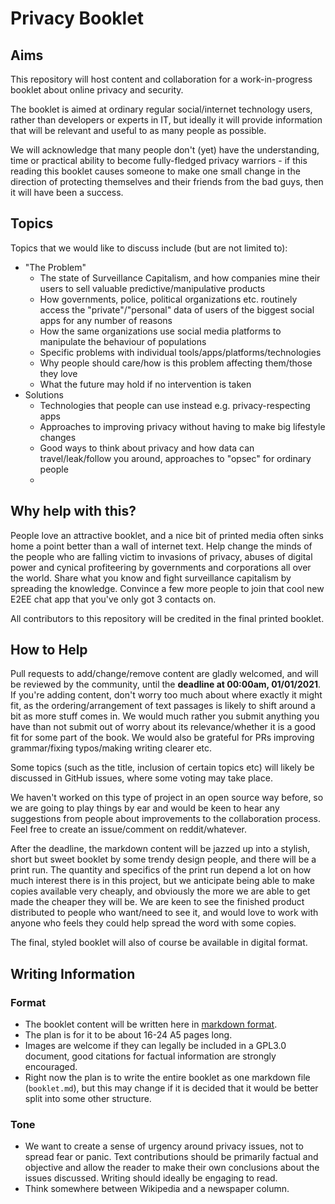 # Privacy Booklet 

## Aims
This repository will host content and collaboration for a work-in-progress booklet about online privacy and security.  

The booklet is aimed at ordinary regular social/internet technology users, rather than developers or experts in IT, but ideally it will provide information that will be relevant and useful to as many people as possible.  

We will acknowledge that many people don't (yet) have the understanding, time or practical ability to become fully-fledged privacy warriors - if this reading this booklet causes someone to make one small change in the direction of protecting themselves and their friends from the bad guys, then it will have been a success.  

## Topics
Topics that we would like to discuss include (but are not limited to):
 - "The Problem"
   - The state of Surveillance Capitalism, and how companies mine their users to sell valuable predictive/manipulative products
   - How governments, police, political organizations etc. routinely access the "private"/"personal" data of users of the biggest social apps for any number of reasons
   - How the same organizations use social media platforms to manipulate the behaviour of populations
   - Specific problems with individual tools/apps/platforms/technologies
   - Why people should care/how is this problem affecting them/those they love
   - What the future may hold if no intervention is taken
 - Solutions
   - Technologies that people can use instead e.g. privacy-respecting apps
   - Approaches to improving privacy without having to make big lifestyle changes
   - Good ways to think about privacy and how data can travel/leak/follow you around, approaches to "opsec" for ordinary people
   - 

## Why help with this?
People love an attractive booklet, and a nice bit of printed media often sinks home a point better than a wall of internet text. Help change the minds of the people who are falling victim to invasions of privacy, abuses of digital power and cynical profiteering by governments and corporations all over the world. Share what you know and fight surveillance capitalism by spreading the knowledge. Convince a few more people to join that cool new E2EE chat app that you've only got 3 contacts on.  

All contributors to this repository will be credited in the final printed booklet.

## How to Help
Pull requests to add/change/remove content are gladly welcomed, and will be reviewed by the community, until the **deadline at 00:00am, 01/01/2021**. If you're adding content, don't worry too much about where exactly it might fit, as the ordering/arrangement of text passages is likely to shift around a bit as more stuff comes in. We would much rather you submit anything you have than not submit out of worry about its relevance/whether it is a good fit for some part of the book. We would also be grateful for PRs improving grammar/fixing typos/making writing clearer etc.  

Some topics (such as the title, inclusion of certain topics etc) will likely be discussed in GitHub issues, where some voting may take place.  

We haven't worked on this type of project in an open source way before, so we are going to play things by ear and would be keen to hear any suggestions from people about improvements to the collaboration process. Feel free to create an issue/comment on reddit/whatever.

After the deadline, the markdown content will be jazzed up into a stylish, short but sweet booklet by some trendy design people, and there will be a print run. The quantity and specifics of the print run depend a lot on how much interest there is in this project, but we anticipate being able to make copies available very cheaply, and obviously the more we are able to get made the cheaper they will be. We are keen to see the finished product distributed to people who want/need to see it, and would love to work with anyone who feels they could help spread the word with some copies.  

The final, styled booklet will also of course be available in digital format.

## Writing Information
### Format
 - The booklet content will be written here in [markdown format](https://guides.github.com/features/mastering-markdown/).
 - The plan is for it to be about 16-24 A5 pages long.
 - Images are welcome if they can legally be included in a GPL3.0 document, good citations for factual information are strongly encouraged.
 - Right now the plan is to write the entire booklet as one markdown file (`booklet.md`), but this may change if it is decided that it would be better split into some other structure.
 
### Tone
 - We want to create a sense of urgency around privacy issues, not to spread fear or panic. Text contributions should be primarily factual and objective and allow the reader to make their own conclusions about the issues discussed. Writing should ideally be engaging to read.
 - Think somewhere between Wikipedia and a newspaper column.
